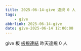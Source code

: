 ```yaml
---
title: 2025-06-14-give 違規 0 人
tags:
    - give
abbrlink: 2025-06-14-give
date: give-2025-06-14 12:00:00
---
```

give 板 [板規連結](https://www.ptt.cc/bbs/give/M.1612495900.A.C32.html)
昨天違規 0 人
